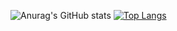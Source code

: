  ​![​Anurag's GitHub stats​](https://github-readme-stats.vercel.app/api?username=TheDarknessToma&show_icons=true&theme=radical)
 ​[![​Top Langs​](https://github-readme-stats.vercel.app/api/top-langs/?username=TheDarknessToma&layout=compact)](https://github.com/anuraghazra/github-readme-stats)
